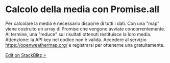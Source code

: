 # Calcolo della media con Promise.all

Per calcolare la media è necessario disporre di tutti i dati. Con una "map" viene costruito un array di Promise che vengono avviate concorrentemente. Al termine, una "reduce" sui risultati ottenuti restituisce la loro media. Attenzione: la API key nel codice non è valida. Accedere al servizio https://openweathermap.org/ e registrarsi per ottenerne una gratuitamente.

[Edit on StackBlitz ⚡️](https://stackblitz.com/edit/js-sswall)